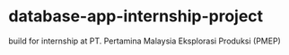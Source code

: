 # database-app-internship-project
build for internship at PT. Pertamina Malaysia Eksplorasi Produksi (PMEP)
